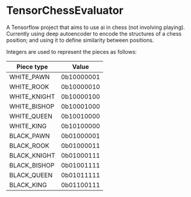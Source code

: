 # TensorChessEvaluator
A Tensorflow project that aims to use ai in chess (not involving playing). Currently using deep autoencoder to encode the structures of a chess position; and using it to define similarity between positions.

Integers are used to represent the pieces as follows:

| Piece type | Value|
|------------|------|
|WHITE_PAWN|0b10000001|
|WHITE_ROOK|0b10000010|
|WHITE_KNIGHT|0b10000100|
|WHITE_BISHOP|0b10001000|
|WHITE_QUEEN|0b10010000|
|WHITE_KING|0b10100000|
|BLACK_PAWN|0b01000001|
|BLACK_ROOK|0b01000011|
|BLACK_KNIGHT|0b01000111|
|BLACK_BISHOP|0b01001111|
|BLACK_QUEEN|0b01011111|
|BLACK_KING|0b01100111|

